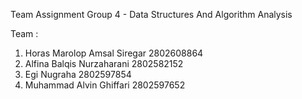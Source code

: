 Team Assignment
Group 4 - Data Structures And Algorithm Analysis 

Team : 
1. Horas Marolop Amsal Siregar		2802608864 
2. Alfina Balqis Nurzaharani		2802582152 
3. Egi Nugraha					    2802597854 
4. Muhammad Alvin Ghiffari			2802597652 
